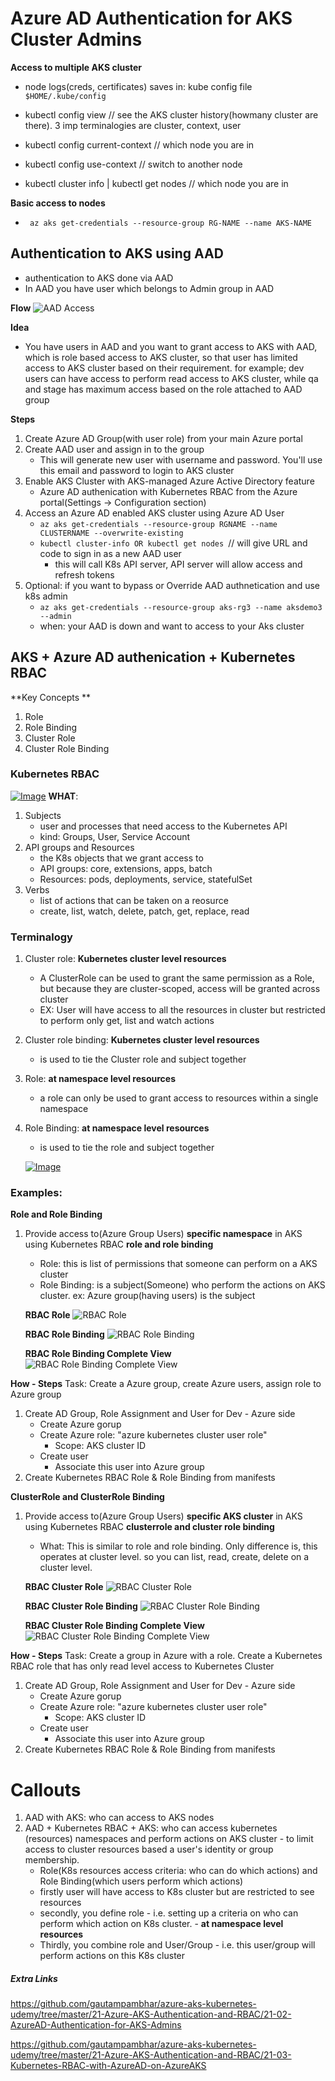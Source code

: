 # Azure AD Authentication for AKS Cluster Admins

**Access to multiple AKS cluster**
- node logs(creds, certificates) saves in: kube config file ```$HOME/.kube/config```

- kubectl config view  // see the AKS cluster history(howmany cluster are there). 3 imp terminalogies are cluster, context, user 
- kubectl config current-context // which node you are in
- kubectl config use-context <context-name>  // switch to another node
- kubectl cluster info | kubectl get nodes // which node you are in

**Basic access to nodes**
- ``` az aks get-credentials --resource-group RG-NAME --name AKS-NAME```

## Authentication to AKS using AAD 
- authentication to AKS done via AAD 
- In AAD you have user which belongs to Admin group in AAD

**Flow**
![AAD Access](../Images/01-aad-aks-access.png)

**Idea** 
- You have users in AAD and you want to grant access to AKS with AAD, which is role based access to AKS cluster, so that user has limited access to AKS cluster based on their requirement. for example; dev users can have access to perform read access to AKS cluster, while qa and stage has maximum access based on the role attached to AAD group

**Steps**
1. Create Azure AD Group(with user role) from your main Azure portal
2. Create AAD user and assign in to the group 
    - This will generate new user with username and password. You'll use this email and password to login to AKS cluster
3. Enable AKS Cluster with AKS-managed Azure Active Directory feature
    - Azure AD authenication with Kubernetes RBAC from the Azure portal(Settings -> Configuration section)
4. Access an Azure AD enabled AKS cluster using Azure AD User
    - `az aks get-credentials --resource-group RGNAME --name CLUSTERNAME --overwrite-existing`
    - `kubectl cluster-info OR kubectl get nodes `// will give URL and code to sign in as a new AAD user 
        - this will call K8s API server, API server will allow access and refresh tokens  
5. Optional: if you want to bypass or Override AAD authnetication and use k8s admin
    - `az aks get-credentials --resource-group aks-rg3 --name aksdemo3 --admin`
    - when: your AAD is down and want to access to your Aks cluster

## AKS + Azure AD authenication + Kubernetes RBAC

**Key Concepts **
1. Role
2. Role Binding
3. Cluster Role
4. Cluster Role Binding

### Kubernetes RBAC
[![Image](https://stacksimplify.com/course-images/azure-kubernetes-service-RBAC-1.png "Azure AKS Kubernetes - Masterclass")](https://stacksimplify.com/course-images/azure-kubernetes-service-RBAC-1.png)
**WHAT**:
1. Subjects
    - user and processes that need access to the Kubernetes API 
    - kind: Groups, User, Service Account
2. API groups and Resources
    - the K8s objects that we grant access to 
    - API groups: core, extensions, apps, batch
    - Resources: pods, deployments, service, statefulSet
3. Verbs
    - list of actions that can be taken on a reosurce
    - create, list, watch, delete, patch, get, replace, read

### Terminalogy
1. Cluster role: **Kubernetes cluster level resources**
    - A ClusterRole can be used to grant the same permission as a Role, but because they are cluster-scoped, access will be granted across cluster
    - EX: User will have access to all the resources in cluster but restricted to perform only get, list and watch actions
2. Cluster role binding: **Kubernetes cluster level resources**
    - is used to tie the Cluster role and subject together
3. Role: **at namespace level resources**
    - a role can only be used to grant access to resources within a single namespace
4. Role Binding: **at namespace level resources**
    - is used to tie the role and subject together

    [![Image](https://stacksimplify.com/course-images/azure-kubernetes-service-RBAC-2.png "Azure AKS Kubernetes - Masterclass")](https://stacksimplify.com/course-images/azure-kubernetes-service-RBAC-2.png)

### Examples:
**Role and Role Binding** 
1. Provide access to(Azure Group Users) **specific namespace** in AKS using Kubernetes RBAC **role and role binding**
    - Role: this is list of permissions that someone can perform on a AKS cluster
    - Role Binding: is a subject(Someone) who perform the actions on AKS cluster. ex: Azure group(having users) is the subject
    
    **RBAC Role**
    ![RBAC Role](../Images/01-RBAC-role.png)
    
    **RBAC Role Binding**
    ![RBAC Role Binding](../Images/01-RBAC-role-binding.png)
    
    **RBAC Role Binding Complete View**
    ![RBAC Role Binding Complete View](../Images/01-RBAC-rb-view.png)

**How - Steps**
Task: Create a Azure group, create Azure users, assign role to Azure group 
1. Create AD Group, Role Assignment and User for Dev - Azure side
    - Create Azure gorup
    - Create Azure role: "azure kubernetes cluster user role"
        - Scope: AKS cluster ID
    - Create user 
        - Associate this user into Azure group
2. Create Kubernetes RBAC Role & Role Binding from manifests

**ClusterRole and ClusterRole Binding**
1. Provide access to(Azure Group Users) **specific AKS cluster** in AKS using Kubernetes RBAC **clusterrole and cluster role binding**
    - What: This is similar to role and role binding. Only difference is, this operates at cluster level. so you can list, read, create, delete on a cluster level.
    
    **RBAC Cluster Role**
    ![RBAC Cluster Role](../Images/01-RBAC-clusterrole.png)
    
    **RBAC Cluster Role Binding**
    ![RBAC Cluster Role Binding](../Images/01-RBAC-clusterrole-binding.png)
    
    **RBAC Cluster Role Binding Complete View**
    ![RBAC Cluster Role Binding Complete View](../Images/01-RBAC-crb-view.png)

**How - Steps**
Task: Create a group in Azure with a role. Create a Kubernetes RBAC role that has only read level access to Kubernetes Cluster 

1. Create AD Group, Role Assignment and User for Dev - Azure side
    - Create Azure gorup
    - Create Azure role: "azure kubernetes cluster user role"
        - Scope: AKS cluster ID
    - Create user 
        - Associate this user into Azure group
2. Create Kubernetes RBAC Role & Role Binding from manifests

# Callouts 
1. AAD with AKS: who can access to AKS nodes
2. AAD + Kubernetes RBAC + AKS: who can access kubernetes (resources) namespaces and perform actions on AKS cluster -  to limit access to cluster resources based a user's identity or group membership.
    - Role(K8s resources access criteria: who can do which actions) and Role Binding(which users perform which actions) 
    - firstly user will have access to K8s cluster but are restricted to see resources 
    - secondly, you define role - i.e. setting up a criteria on who can perform which action on K8s cluster. - **at namespace level resources**
    - Thirdly, you combine role and User/Group - i.e. this user/group will perform actions on this K8s cluster

##### Extra Links
https://github.com/gautampambhar/azure-aks-kubernetes-udemy/tree/master/21-Azure-AKS-Authentication-and-RBAC/21-02-AzureAD-Authentication-for-AKS-Admins

https://github.com/gautampambhar/azure-aks-kubernetes-udemy/tree/master/21-Azure-AKS-Authentication-and-RBAC/21-03-Kubernetes-RBAC-with-AzureAD-on-AzureAKS
